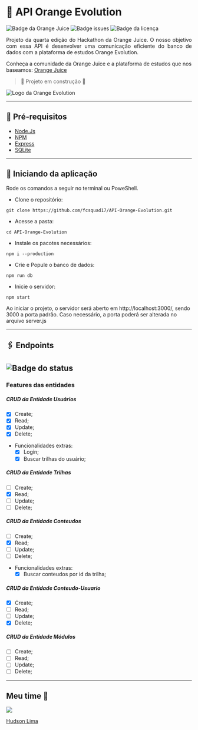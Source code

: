 # 🍊 API Orange Evolution

![Badge da Orange Juice](https://img.shields.io/badge/ORANGE-JUICE-orange?style=for-the-badge&logo=E) ![Badge issues](https://img.shields.io/github/issues/fcsquad17/API-Orange-Evolution?style=for-the-badge) ![Badge da licença](https://img.shields.io/github/license/fcsquad17/API-Orange-Evolution?style=for-the-badge)

 <p align="justify">Projeto da quarta edição do Hackathon da Orange Juice. O nosso objetivo com essa API é desenvolver uma comunicação eficiente do banco de dados com a plataforma de estudos Orange Evolution.
<p>Conheça a comunidade da Orange Juice e a plataforma de estudos que nos baseamos: <a href="https://digital.fcamara.com.br/orangejuice">Orange Juice</a></p>

> :construction: Projeto em construção :construction:

![Logo da Orange Evolution](https://d335luupugsy2.cloudfront.net/cms/files/107693/1663161547/$2c3a91bepr3)

---

## 📘 Pré-requisitos

- <a href="https://nodejs.org/en/">Node.Js</a>
- <a href="https://www.npmjs.com/">NPM</a>
- <a href="https://expressjs.com/pt-br/">Express</a>
- <a href="https://www.npmjs.com/package/sqlite3">SQLite</a>

---

## 📖 Iniciando da aplicação

 <p>Rode os comandos a seguir no terminal ou PoweShell.</p>

- Clone o repositório:

```
git clone https://github.com/fcsquad17/API-Orange-Evolution.git
```

- Acesse a pasta:

```
cd API-Orange-Evolution
```

- Instale os pacotes necessários:

```
npm i --production
```

- Crie e Popule o banco de dados:

```
npm run db
```

- Inicie o servidor:

```
npm start
```

<p>Ao iniciar o projeto, o servidor será aberto em http://localhost:3000/, sendo 3000 a porta padrão. Caso necessário, a porta poderá ser alterada no arquivo server.js</p>

---

## 🖇️ Endpoints

## ![Badge do status](https://img.shields.io/badge/STATUS-EM%20PROGRESSO-yellowgreen?style=for-the-badge)

### Features das entidades

##### CRUD da Entidade Usuários

- [x] Create;
- [x] Read;
- [x] Update;
- [x] Delete;
- Funcionalidades extras:
  - [x] Login;
  - [x] Buscar trilhas do usuário;

##### CRUD da Entidade Trilhas

- [ ] Create;
- [x] Read;
- [ ] Update;
- [ ] Delete;

##### CRUD da Entidade Conteudos

- [ ] Create;
- [x] Read;
- [ ] Update;
- [ ] Delete;
- Funcionalidades extras:
  - [x] Buscar conteudos por id da trilha;

##### CRUD da Entidade Conteudo-Usuario

- [x] Create;
- [ ] Read;
- [ ] Update;
- [x] Delete;

##### CRUD da Entidade Módulos

- [ ] Create;
- [ ] Read;
- [ ] Update;
- [ ] Delete;

---

## Meu time 🥇

<img src="https://media-exp1.licdn.com/dms/image/D4D03AQG2u97vSTMEHw/profile-displayphoto-shrink_200_200/0/1664583517795?e=1673481600&v=beta&t=DsTeCXuJg8p-NSveBftATVMDXBpj6NxTNC_i5EXScdo" />

<a href="https://www.linkedin.com/in/hudson-lima-uchoa/" >Hudson Lima</a>
